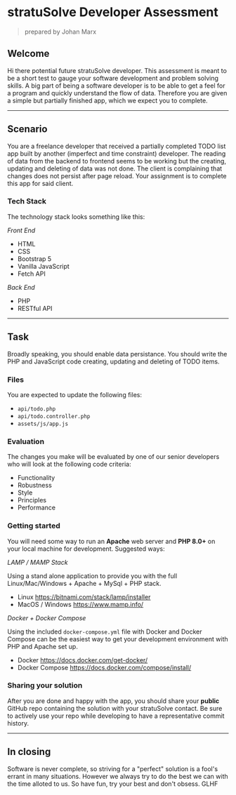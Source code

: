 # stratuSolve Developer Assessment
> prepared by Johan Marx
## Welcome
Hi there potential future stratuSolve developer. This assessment is meant to be a short test to gauge your software development and problem solving skills. 
A big part of being a software developer is to be able to get a feel for a program and quickly understand the flow of data. Therefore you are given a simple but partially finished app, which we expect you to complete.

---
## Scenario
You are a freelance developer that received a partially completed TODO list app built by another (imperfect and time constraint) developer. The reading of data from the backend to frontend seems to be working but the creating, updating and deleting of data was not done. The client is complaining that changes does not persist after page reload. Your assignment is to complete this app for said client.

### Tech Stack
The technology stack looks something like this:

*Front End*
- HTML
- CSS
- Bootstrap 5
- Vanilla JavaScript
- Fetch API

*Back End*
- PHP
- RESTful API

---
## Task
Broadly speaking, you should enable data persistance. You should write the PHP and JavaScript code creating, updating and deleting of TODO items.

### Files
You are expected to update the following files:

- `api/todo.php`
- `api/todo.controller.php`
- `assets/js/app.js`

### Evaluation
The changes you make will be evaluated by one of our senior developers who will look at the following code criteria:

- Functionality
- Robustness
- Style
- Principles
- Performance

### Getting started
You will need some way to run an **Apache** web server and **PHP 8.0+** on your local machine for development. Suggested ways:

*LAMP / MAMP Stack*

Using a stand alone application to provide you with the full Linux/Mac/Windows + Apache + MySql + PHP stack.

- Linux https://bitnami.com/stack/lamp/installer
- MacOS / Windows https://www.mamp.info/

*Docker + Docker Compose*

Using the included `docker-compose.yml` file with Docker and Docker Compose can be the easiest way to get your development environment with PHP and Apache set up.

- Docker https://docs.docker.com/get-docker/
- Docker Compose https://docs.docker.com/compose/install/

### Sharing your solution
After you are done and happy with the app, you should share your **public** GitHub repo containing the solution with your stratuSolve contact. Be sure to actively use your repo while developing to have a representative commit history.

---
## In closing
Software is never complete, so striving for a "perfect" solution is a fool's errant in many situations. However we always try to do the best we can with the time alloted to us. So have fun, try your best and don't obsess. GLHF